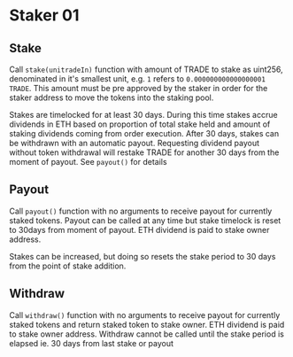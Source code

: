 # Staker 01

## Stake

Call `stake(unitradeIn)` function with amount of TRADE to stake as uint256, denominated in it's smallest unit, e.g. `1` refers to `0.000000000000000001 TRADE`. This amount must be pre approved by the staker in order for the staker address to move the tokens into the staking pool.

Stakes are timelocked for at least 30 days. During this time stakes accrue dividends in ETH based on proportion of total stake held and amount of staking dividends coming from order execution. After 30 days, stakes can be withdrawn with an automatic payout. Requesting dividend payout without token withdrawal will restake TRADE for another 30 days from the moment of payout. See `payout()` for details

## Payout

Call `payout()` function with no arguments to receive payout for currently staked tokens. Payout can be called at any time but stake timelock is reset to 30days from moment of payout. ETH dividend is paid to stake owner address.

Stakes can be increased, but doing so resets the stake period to 30 days from the point of stake addition.

## Withdraw

Call `withdraw()` function with no arguments to receive payout for currently staked tokens and return staked token to stake owner. ETH dividend is paid to stake owner address. Withdraw cannot be called until the stake period is elapsed ie. 30 days from last stake or payout
